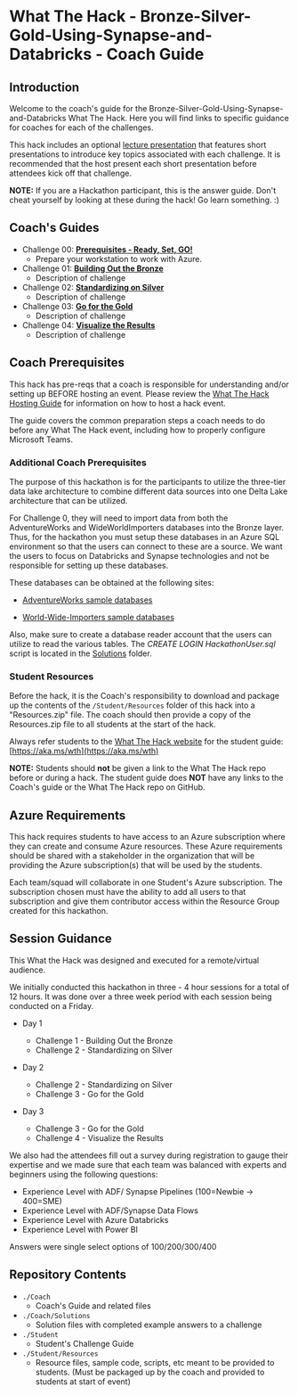 # What The Hack - Bronze-Silver-Gold-Using-Synapse-and-Databricks - Coach Guide

## Introduction

Welcome to the coach's guide for the Bronze-Silver-Gold-Using-Synapse-and-Databricks What The Hack. Here you will find links to specific guidance for coaches for each of the challenges.

This hack includes an optional [lecture presentation](./Bronze-Silver-Gold.pptx?raw=true) that features short presentations to introduce key topics associated with each challenge. It is recommended that the host present each short presentation before attendees kick off that challenge.

**NOTE:** If you are a Hackathon participant, this is the answer guide. Don't cheat yourself by looking at these during the hack! Go learn something. :)

## Coach's Guides

- Challenge 00: **[Prerequisites - Ready, Set, GO!](./Solution-00.md)**
	 - Prepare your workstation to work with Azure.
- Challenge 01: **[Building Out the Bronze](./Solution-01.md)**
	 - Description of challenge
- Challenge 02: **[Standardizing on Silver](./Solution-02.md)**
	 - Description of challenge
- Challenge 03: **[Go for the Gold](./Solution-03.md)**
	 - Description of challenge
- Challenge 04: **[Visualize the Results](./Solution-04.md)**
	 - Description of challenge

## Coach Prerequisites

This hack has pre-reqs that a coach is responsible for understanding and/or setting up BEFORE hosting an event. Please review the [What The Hack Hosting Guide](https://aka.ms/wthhost) for information on how to host a hack event.

The guide covers the common preparation steps a coach needs to do before any What The Hack event, including how to properly configure Microsoft Teams.

### Additional Coach Prerequisites

The purpose of this hackathon is for the participants to utilize the three-tier data lake architecture to combine different data sources into one Delta Lake architecture that can be utilized.  

For Challenge 0, they will need to import data from both the AdventureWorks and WideWorldImporters databases into the Bronze layer.  Thus, for the hackathon you must setup these databases in an Azure SQL environment so that the users can connect to these are a source.  We want the users to focus on Databricks and Synapse technologies and not be responsible for setting up these databases.

These databases can be obtained at the following sites:

- [AdventureWorks sample databases](https://docs.microsoft.com/en-us/sql/samples/adventureworks-install-configure?view=sql-server-ver15&tabs=ssms)

- [World-Wide-Importers sample databases](https://github.com/microsoft/sql-server-samples/tree/master/samples/databases/wide-world-importers)

Also, make sure to create a database reader account that the users can utilize to read the various tables.  The _CREATE LOGIN HackathonUser.sql_ script is located in the [Solutions](./Solutions) folder.

### Student Resources

Before the hack, it is the Coach's responsibility to download and package up the contents of the `/Student/Resources` folder of this hack into a "Resources.zip" file. The coach should then provide a copy of the Resources.zip file to all students at the start of the hack.

Always refer students to the [What The Hack website](https://aka.ms/wth) for the student guide: [https://aka.ms/wth](https://aka.ms/wth)

**NOTE:** Students should **not** be given a link to the What The Hack repo before or during a hack. The student guide does **NOT** have any links to the Coach's guide or the What The Hack repo on GitHub.


## Azure Requirements

This hack requires students to have access to an Azure subscription where they can create and consume Azure resources. These Azure requirements should be shared with a stakeholder in the organization that will be providing the Azure subscription(s) that will be used by the students.

Each team/squad will collaborate in one Student's Azure subscription.  The subscription chosen must have the ability to add all users to that subscription and give them contributor access within the Resource Group created for this hackathon. 


## Session Guidance 

This What the Hack was designed and executed for a remote/virtual audience.

We initially conducted this hackathon in three - 4 hour sessions for a total of 12 hours. It was done over a three week period with each session being conducted on a Friday.

- Day 1
  - Challenge 1 - Building Out the Bronze
  - Challenge 2 - Standardizing on Silver
 
- Day 2
  - Challenge 2 - Standardizing on Silver
  - Challenge 3 - Go for the Gold

- Day 3
  - Challenge 3 - Go for the Gold
  - Challenge 4 - Visualize the Results

We also had the attendees fill out a survey during registration to gauge their expertise and we made sure that each team was balanced with experts and beginners using the following questions:

- Experience Level with ADF/ Synapse Pipelines (100=Newbie -> 400=SME)
- Experience Level with ADF/Synapse Data Flows
- Experience Level with Azure Databricks
- Experience Level with Power BI

Answers were single select options of 100/200/300/400

## Repository Contents

- `./Coach`
  - Coach's Guide and related files
- `./Coach/Solutions`
  - Solution files with completed example answers to a challenge
- `./Student`
  - Student's Challenge Guide
- `./Student/Resources`
  - Resource files, sample code, scripts, etc meant to be provided to students. (Must be packaged up by the coach and provided to students at start of event)
